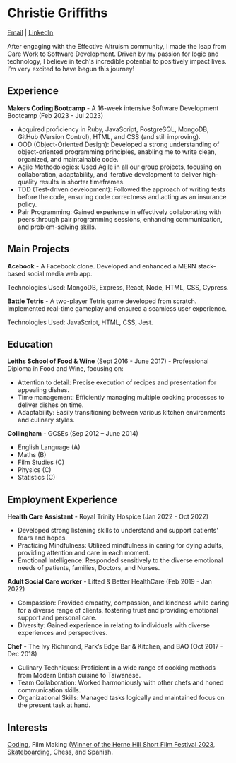 # Christie Griffiths

[Email](mailto:christiegriffiths@outlook.com) | [LinkedIn](https://www.linkedin.com/in/your-linkedin-username)

After engaging with the Effective Altruism community, I made the leap from Care Work to Software Development. Driven by my passion for logic and technology, I believe in tech's incredible potential to positively impact lives. I’m very excited to have begun this journey!

## Experience

**Makers Coding Bootcamp** - A 16-week intensive Software Development Bootcamp (Feb 2023 - Jul 2023)

- Acquired proficiency in Ruby, JavaScript, PostgreSQL, MongoDB, GitHub (Version Control), HTML, and CSS (and still improving).
- OOD (Object-Oriented Design): Developed a strong understanding of object-oriented programming principles, enabling me to write clean, organized, and maintainable code.
- Agile Methodologies: Used Agile in all our group projects, focusing on collaboration, adaptability, and iterative development to deliver high-quality results in shorter timeframes.
- TDD (Test-driven development): Followed the approach of writing tests before the code, ensuring code correctness and acting as an insurance policy.
- Pair Programming: Gained experience in effectively collaborating with peers through pair programming sessions, enhancing communication, and problem-solving skills.

## Main Projects

**Acebook** - A Facebook clone. Developed and enhanced a MERN stack-based social media web app.

Technologies Used: MongoDB, Express, React, Node, HTML, CSS, Cypress.

**Battle Tetris** - A two-player Tetris game developed from scratch. Implemented real-time gameplay and ensured a seamless user experience.

Technologies Used: JavaScript, HTML, CSS, Jest.

## Education

**Leiths School of Food & Wine** (Sept 2016 - June 2017) - Professional Diploma in Food and Wine, focusing on:
- Attention to detail: Precise execution of recipes and presentation for appealing dishes.
- Time management: Efficiently managing multiple cooking processes to deliver dishes on time.
- Adaptability: Easily transitioning between various kitchen environments and culinary styles.

**Collingham** - GCSEs (Sep 2012 – June 2014)
- English Language (A)
- Maths (B)
- Film Studies (C)
- Physics (C)
- Statistics (C)

## Employment Experience

**Health Care Assistant** - Royal Trinity Hospice (Jan 2022 - Oct 2022)
- Developed strong listening skills to understand and support patients' fears and hopes.
- Practicing Mindfulness: Utilized mindfulness in caring for dying adults, providing attention and care in each moment.
- Emotional Intelligence: Responded sensitively to the diverse emotional needs of patients, families, Doctors, and Nurses.

**Adult Social Care worker** - Lifted & Better HealthCare (Feb 2019 - Jan 2022)
- Compassion: Provided empathy, compassion, and kindness while caring for a diverse range of clients, fostering trust and providing emotional support and personal care.
- Diversity: Gained experience in relating to individuals with diverse experiences and perspectives.

**Chef** - The Ivy Richmond, Park’s Edge Bar & Kitchen, and BAO (Oct 2017 - Dec 2018)
- Culinary Techniques: Proficient in a wide range of cooking methods from Modern British cuisine to Taiwanese.
- Team Collaboration: Worked harmoniously with other chefs and honed communication skills.
- Organizational Skills: Managed tasks logically and maintained focus on the present task at hand.

## Interests

[Coding](https://www.codewars.com/users/wanderingkangeroo), Film Making ([Winner of the Herne Hill Short Film Festival 2023](https://www.youtube.com/watch?v=E_VhYtBlVpc&ab_channel=ChristieGriffiths), [Skateboarding](https://www.youtube.com/watch?v=0UgJDPUxeRA&ab_channel=ChristieGriffiths), Chess, and Spanish.

